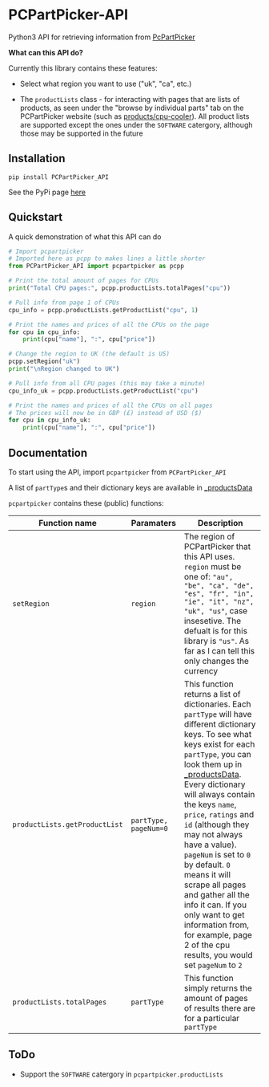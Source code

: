 # PCPartPicker-API

Python3 API for retrieving information from [PcPartPicker](https://pcpartpicker.com)

**What can this API do?**

Currently this library contains these features:

- Select what region you want to use ("uk", "ca", etc.)

- The `productLists` class - for interacting with pages that are lists of products, as seen under the "browse by individual parts" tab on the PCPartPicker website (such as [products/cpu-cooler](https://pcpartpicker.com/products/cpu-cooler)). All product lists are supported except the ones under the `SOFTWARE` catergory, although those may be supported in the future

## Installation

`pip install PCPartPicker_API`

See the PyPi page [here](https://pypi.python.org/pypi/PCPartPicker-API)

## Quickstart

A quick demonstration of what this API can do

```python
# Import pcpartpicker
# Imported here as pcpp to makes lines a little shorter
from PCPartPicker_API import pcpartpicker as pcpp

# Print the total amount of pages for CPUs
print("Total CPU pages:", pcpp.productLists.totalPages("cpu"))

# Pull info from page 1 of CPUs
cpu_info = pcpp.productLists.getProductList("cpu", 1)

# Print the names and prices of all the CPUs on the page
for cpu in cpu_info:
    print(cpu["name"], ":", cpu["price"])

# Change the region to UK (the default is US)
pcpp.setRegion("uk")
print("\nRegion changed to UK")

# Pull info from all CPU pages (this may take a minute)
cpu_info_uk = pcpp.productLists.getProductList("cpu")

# Print the names and prices of all the CPUs on all pages
# The prices will now be in GBP (£) instead of USD ($)
for cpu in cpu_info_uk:
    print(cpu["name"], ":", cpu["price"])
```

## Documentation

To start using the API, import `pcpartpicker` from `PCPartPicker_API`

A list of `partType`s and their dictionary keys are available in [_productsData](https://github.com/thatguywiththatname/PcPartPicker-API/blob/master/PCPartPicker_API/_productsData.py)

`pcpartpicker` contains these (public) functions:

Function name | Paramaters | Description
-|-|-
`setRegion` | `region` | The region of PCPartPicker that this API uses. `region` must be one of: `"au", "be", "ca", "de", "es", "fr", "in", "ie", "it", "nz", "uk", "us"`, case insesetive. The defualt is for this library is `"us"`. As far as I can tell this only changes the currency
`productLists.getProductList` | `partType, pageNum=0` | This function returns a list of dictionaries. Each `partType` will have different dictionary keys. To see what keys exist for each `partType`, you can look them up in [_productsData](https://github.com/thatguywiththatname/PcPartPicker-API/blob/master/PCPartPicker_API/_productsData.py). Every dictionary will always contain the keys `name`, `price`, `ratings` and `id` (although they may not always have a value). `pageNum` is set to `0` by default. `0` means it will scrape all pages and gather all the info it can. If you only want to get information from, for example, page 2 of the cpu results, you would set `pageNum` to `2`
`productLists.totalPages` | `partType` | This function simply returns the amount of pages of results there are for a particular `partType`

## ToDo

- Support the `SOFTWARE` catergory in `pcpartpicker.productLists`
